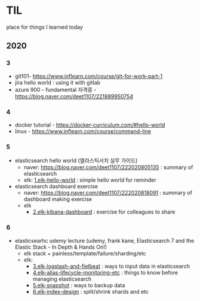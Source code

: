 # TIL
place for things I learned today

## 2020

### 3

- git101- https://www.inflearn.com/course/git-for-work-part-1
- jira hello world : using it with gitlab
- azure 900 - fundamental 자격증 - https://blog.naver.com/deet1107/221889950754

### 4

- docker tutorial - https://docker-curriculum.com/#hello-world
- linux - https://www.inflearn.com/course/command-line

### 5

 - elasticsearch hello world (엘라스틱서치 실무 가이드) 
   - naver: https://blog.naver.com/deet1107/222020805135 : summary of elasticsearch
   - elk: [1.elk-hello-world](/elk/1.elk-hello-world.md) : simple hello world for reminder
 - elasticsearch dashboard exercise 
   - naver: https://blog.naver.com/deet1107/222020818091 : summary of dashboard making exercise
   - elk
     - [2.elk-kibana-dashboard](/elk/2.2.elk-kibana-dashboard.md) : exercise for colleagues to share 

### 6
  - elasticsearhc udemy lecture (udemy, frank kane, Elasticsearch 7 and the Elastic Stack - In Depth & Hands On!)
    - elk stack + painless/template/failure/sharding/etc 
    - elk: 
      - [3.elk-logstash-and-fielbeat](/elk/elk-logstash-and-fielbeat.md) : ways to input data in elasticsearch
      - [4.elk-alias-lifecycle-monitoring-etc](/elk/elk-alias-lifecycle-monitoring-etc.md) : things to know before managing elasticsearch
      - [5.elk-snapshot](/elk/elk-snapshot.md) : ways to backup data
      - [6.elk-index-design](/elk/elk-index-design.md) : split/shrink shards and etc
